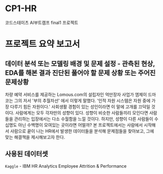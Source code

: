 # CP1-HR
코드스테이츠 AI부트캠프 final1 프로젝트

# 프로젝트 요약 보고서

## 데이터 분석 또는 모델링 배경 및 문제 설정 - 관측된 현상, EDA를 해본 결과 진단된 풀어야 할 문제 상황 또는 주어진 문제상황
차량 예약 서비스를 제공하는 Lomous.com의 설립자인 억만장자 사업가 엠제이 드마코는 그의 저서 '부의 추월차선' 에서 이렇게 말했다. '인적 자원 시스템은 자원 중에 가장 다루기 힘든 자원이다.' 사회생활 경험이 있는 성인이라면 이 말에 고개를 끄덕일 것이다. 사람에게는 모두 각자만의 성향이 있다. 성향이 비슷한 사람들끼리 모인다면 사람들을 관리하는 입장에서는 다소 수월함을 느낄 것이다. 하지만, 성향이 다른 사람들이 수십명도 아닌 수백명이 모여있는 곳이라면 어떨까? 본 프로젝트에서는 사람에서 시작해서 사람으로 끝이 나는 HR에서 발생한 데이터들을 분석해 문제점들을 찾아보고, 그에 맞는 해결책을 제시해보고자 한다.

## 사용된 데이터셋
`Kaggle` - IBM HR Analytics Employee Attrition & Performance
